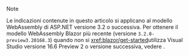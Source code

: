 > [!NOTE]
> Le indicazioni contenute in questo articolo si applicano al modello WebAssembly di ASP.NET versione 3.2 o successiva. Per ottenere il modello WebAssembly Blazor più recente (versione `3.2.0-preview3.20168.3`) quando non si <xref:blazor/get-started>utilizza Visual Studio versione 16.6 Preview 2 o versione successiva, vedere .
